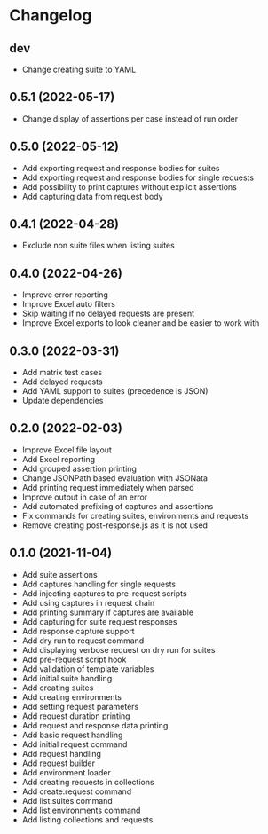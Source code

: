 # Changelog

## dev

- Change creating suite to YAML

## 0.5.1 (2022-05-17)

- Change display of assertions per case instead of run order

## 0.5.0 (2022-05-12)

- Add exporting request and response bodies for suites
- Add exporting request and response bodies for single requests
- Add possibility to print captures without explicit assertions
- Add capturing data from request body

## 0.4.1 (2022-04-28)

- Exclude non suite files when listing suites

## 0.4.0 (2022-04-26)

- Improve error reporting
- Improve Excel auto filters
- Skip waiting if no delayed requests are present
- Improve Excel exports to look cleaner and be easier to work with

## 0.3.0 (2022-03-31)

- Add matrix test cases
- Add delayed requests
- Add YAML support to suites (precedence is JSON)
- Update dependencies

## 0.2.0 (2022-02-03)

- Improve Excel file layout
- Add Excel reporting
- Add grouped assertion printing
- Change JSONPath based evaluation with JSONata
- Add printing request immediately when parsed
- Improve output in case of an error
- Add automated prefixing of captures and assertions
- Fix commands for creating suites, environments and requests
- Remove creating post-response.js as it is not used

## 0.1.0 (2021-11-04)

- Add suite assertions
- Add captures handling for single requests
- Add injecting captures to pre-request scripts
- Add using captures in request chain
- Add printing summary if captures are available
- Add capturing for suite request responses
- Add response capture support
- Add dry run to request command
- Add displaying verbose request on dry run for suites
- Add pre-request script hook
- Add validation of template variables
- Add initial suite handling
- Add creating suites
- Add creating environments
- Add setting request parameters
- Add request duration printing
- Add request and response data printing
- Add basic request handling
- Add initial request command
- Add request handling
- Add request builder
- Add environment loader
- Add creating requests in collections
- Add create:request command
- Add list:suites command
- Add list:environments command
- Add listing collections and requests
